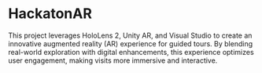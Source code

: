 # HackatonAR
This project leverages HoloLens 2, Unity AR, and Visual Studio to create an innovative augmented reality (AR) experience for guided tours. By blending real-world exploration with digital enhancements, this experience optimizes user engagement, making visits more immersive and interactive.
